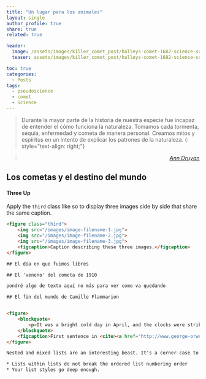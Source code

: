 ```yaml
---
title: "Un lugar para los animales"
layout: single
author_profile: true
share: true
related: true

header:
  image: /assets/images/killer_comet_post/halleys-comet-1682-science-source.jpg
  teaser: assets/images/killer_comet_post/halleys-comet-1682-science-source.jpg

toc: true
categories:
  - Posts
tags:
  - pseudoscience
  - comet
  - Science
---
```


> Durante la mayor parte de la historia de nuestra especie fue incapaz de entender el cómo funciona la naturaleza. Tomamos cada tormenta, sequía, enfermedad y cometa de manera personal. Creamos mitos y espíritus en un intento de explicar los patrones de la naturaleza.
{: style="text-align: right;"}

> <cite style="text-align: right; display: block;"><a href="https://www.brainyquote.com/quotes/ann_druyan_362159.html">Ann Druyan</a></cite>

## Los cometas y el destino del mundo

#### Three Up

Apply the `third` class like so to display three images side by side that share the same caption.

```html
<figure class="third">
	<img src="/images/image-filename-1.jpg">
	<img src="/images/image-filename-2.jpg">
	<img src="/images/image-filename-3.jpg">
	<figcaption>Caption describing these three images.</figcaption>
</figure>

## El día en que fuimos libres

## El 'veneno' del cometa de 1910

pondré algo de texto aquí no más para ver como va quedando

## El fin del mundo de Camille Flammarion


<figure>
    <blockquote>
        <p>It was a bright cold day in April, and the clocks were striking thirteen.</p>
    </blockquote>
    <figcaption>First sentence in <cite><a href="http://www.george-orwell.org/1984/0.html">Nineteen Eighty-Four</a></cite> by George Orwell (Part 1, Chapter 1).</figcaption>
</figure>

Nested and mixed lists are an interesting beast. It's a corner case to make sure that

* Lists within lists do not break the ordered list numbering order
* Your list styles go deep enough.
